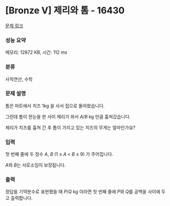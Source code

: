 # [Bronze V] 제리와 톰 - 16430 

[문제 링크](https://www.acmicpc.net/problem/16430) 

### 성능 요약

메모리: 12872 KB, 시간: 112 ms

### 분류

사칙연산, 수학

### 문제 설명

<p>톰은 마트에서 치즈 1kg 을 사서 집으로 돌아왔습니다.</p>

<p>그런데 톰이 한눈을 판 사이 제리가 와서 <em>A</em>/<em>B </em>kg 만큼 훔쳐갔습니다.</p>

<p>제리가 치즈를 훔쳐 간 후 톰이 가지고 있는 치즈의 무게는 얼마인가요?</p>

### 입력 

 <p>첫 번째 줄에 두 정수 <em>A</em>, <em>B</em> (1 ≤ <em>A</em> < <em>B</em> ≤ 9) 가 주어집니다. </p>

<p><em>A</em>와 <em>B</em>는 서로소임이 보장됩니다.</p>

### 출력 

 <p>정답을 기약분수로 표현했을 때 <em>P</em>/<em>Q</em> kg 이라면 첫 번째 줄에 <em>P</em>와 <em>Q</em>를 공백을 사이에 두고 출력합니다. </p>


